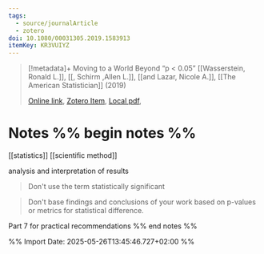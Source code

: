 ```yaml
---
tags:
  - source/journalArticle
  - zotero
doi: 10.1080/00031305.2019.1583913
itemKey: KR3VUIYZ
---
```

>[!metadata]+
> Moving to a World Beyond “p < 0.05”
> [[Wasserstein, Ronald L.]], [[, Schirm ,Allen L.]], [[and Lazar, Nicole A.]], 
> [[The American Statistician]] (2019)
> 
> [Online link](https://doi.org/10.1080/00031305.2019.1583913), [Zotero Item](zotero://select/library/items/KR3VUIYZ), [Local pdf](file://C:/Users/aburg/Documents/references/zotero/storage/UV9HM6HH/Wasserstein2019_MovingWorld.pdf), 

# Notes %% begin notes %%
[[statistics]]
[[scientific method]]

analysis and interpretation of results
> Don't use the term statistically significant

> Don't base findings and conclusions of your work based on p-values or metrics for statistical difference.

Part 7 for practical recommendations
%% end notes %%




%% Import Date: 2025-05-26T13:45:46.727+02:00 %%
